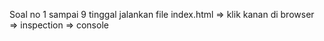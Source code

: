 Soal no 1 sampai 9 tinggal jalankan file index.html => klik kanan di browser => inspection => console 

